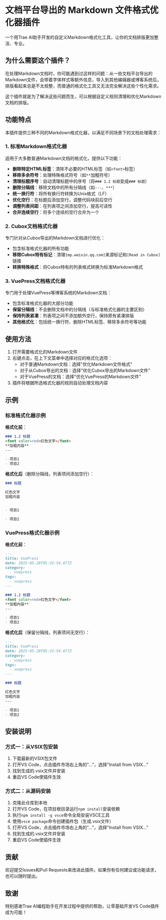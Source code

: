 # 文档平台导出的 Markdown 文件格式优化器插件

一个用Trae AI助手开发的自定义Markdown格式化工具，让你的文档排版更加整洁、专业。

## 为什么需要这个插件？

在处理Markdown文档时，你可能遇到过这样的问题：从一些文档平台导出的Markdown文件，会带着字体样式等额外信息，导入到其他编辑器或博客系统后，排版看起来总是不太规整，而普通的格式化工具又无法完全解决这些个性化需求。

这个插件就是为了解决这些问题而生，可以根据自定义规则清理和优化Markdown文档的排版。

## 功能特点

本插件提供三种不同的Markdown格式化器，以满足不同场景下的文档处理需求：

### 1. 标准Markdown格式化器

适用于大多数普通Markdown文档的格式化，提供以下功能：

- **删除特定HTML标签**：清除不必要的HTML标签（如`<font>`标签）
- **移除多余符号**：处理特殊格式符号（如`**`加粗符号）
- **清理标题序号**：自动清理标题中的序号（将`### 1.2 标题`变成`### 标题`）
- **删除分隔线**：移除文档中的所有分隔线（如`---`、`***`）
- **统一换行符**：将所有换行符转换为Unix格式（LF）
- **优化空行**：在标题后添加空行，调整代码块前后空行
- **调整列表间距**：在列表项之间添加空行，提高可读性
- **合并连续空行**：将多个连续的空行合并为一个

### 2. Cubox文档格式化器

专门针对从Cubox导出的Markdown文档进行优化：

- 包含标准格式化器的所有功能
- **移除Cubox特有标记**：清理`[mp.weixin.qq.com]`来源标记和`[Read in Cubox]`链接
- **转换特殊格式**：将Cubox特有的列表格式转换为标准Markdown格式

### 3. VuePress文档格式化器

专门用于处理VuePress等博客系统的Markdown文档：

- 包含标准格式化器的大部分功能
- **保留分隔线**：不会删除文档中的分隔线（与标准格式化器的主要区别）
- **保持列表紧凑**：列表项之间不添加额外空行，保持原有紧凑排版
- **其他格式化**：包括统一换行符、删除HTML标签、移除多余符号等功能

## 使用方法

1. 打开需要格式化的Markdown文件
2. 右键点击，在上下文菜单中选择对应的格式化选项：
   - 对于普通Markdown文档：选择"优化Markdown文件格式"
   - 对于从Cubox导出的文档：选择"优化Cubox导出的Markdown文件"
   - 对于VuePress的文档：选择"优化VuePress的Markdown文件"
3. 插件将根据所选格式化器的规则自动处理文档内容

## 示例

### 标准格式化器示例

**格式化前**：
```markdown
### 1.2 标题
<font color=red>红色文字</font>
**加粗内容**
---

- 项目1
- 项目2
```

**格式化后**（删除分隔线，列表项间添加空行）：
```markdown
### 标题

红色文字
加粗内容


- 项目1

- 项目2

```

### VuePress格式化器示例

**格式化前**：
```markdown
---
title: VuePress
date: 2025-05-28T05:31:54.077Z
category:
  - vuepress
tags:
  - vuepress
---

### 1.2 标题
<font color=red>红色文字</font>
**加粗内容**
---

- 项目1
- 项目2
```

**格式化后**（保留分隔线，列表项间无空行）：
```markdown
---
title: VuePress
date: 2025-05-28T05:31:54.077Z
category:
  - vuepress
tags:
  - vuepress
---

### 标题

红色文字
加粗内容
---

- 项目1
- 项目2
```

## 安装说明

### 方式一：从VSIX包安装

1. 下载最新的VSIX包文件
2. 打开VS Code，点击插件市场右上角的"..."，选择"Install from VSIX..."
3. 找到生成的.vsix文件并安装
4. 重启VS Code使插件生效

### 方式二：从源码安装

1. 克隆此仓库到本地
2. 打开VS Code，在项目根目录运行`npm install`安装依赖
3. 执行`npm install -g vsce`命令全局安装VSCE工具
4. 使用`vsce package`命令创建插件包（生成.vsix文件）
5. 打开VS Code，点击插件市场右上角的"..."，选择"Install from VSIX..."
6. 找到生成的.vsix文件并安装
7. 重启VS Code使插件生效

## 贡献

欢迎提交Issues和Pull Requests来改进此插件。如果你有任何建议或功能请求，也可以随时提出。

## 致谢

特别感谢Trae AI编程助手在开发过程中提供的帮助，让零基础开发VS Code插件成为可能！